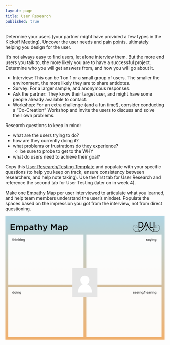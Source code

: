 ```yaml
---
layout: page
title: User Research
published: true
---
```



Determine your users (your partner might have provided a few types in the Kickoff Meeting). Uncover the user needs and pain points, ultimately helping you design for the user.

It’s not always easy to find users, let alone interview them. But the more end users you talk to, the more likely you are to have a successful project. Determine who you will get answers from, and how you will go about it.

* Interview: This can be 1 on 1 or a small group of users. The smaller the environment, the more likely they are to share antidotes.
* Survey: For a larger sample, and anonymous responses.
* Ask the partner: They know their target user, and might have some people already available to contact.
* Workshop: For an extra challenge (and a fun time!), consider conducting a “Co-Creation” Workshop and invite the users to discuss and solve their own problems.

Research questions to keep in mind:
* what are the users trying to do?
* how are they currently doing it?
* what problems or frustrations do they experience?
  * be sure to probe to get to the WHY
* what do users need to achieve their goal?


Copy this [User Research/Testing Template](https://docs.google.com/spreadsheets/d/1gKQyrXQKgv_zLd7S20WOh8IB6I9i2WX_XkQ5Kq0MYDk/edit?usp=sharing) and populate with your specific questions (to help you keep on track, ensure consistency between researchers, and help note taking). Use the first tab for User Research and reference the second tab for User Testing (later on in week 4).


Make one Empathy Map per user interviewed to articulate what you learned, and help team members understand the user’s mindset. Populate the spaces based on the impression you got from the interview, not from direct questioning.

[![](img/empathymap.png)](img/empathymap.pdf)

